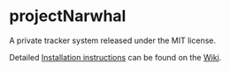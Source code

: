projectNarwhal
==============

A private tracker system released under the MIT license.

Detailed [Installation instructions](https://github.com/projectNarwhal/projectNarwhal/wiki/Installation) can be found on the [Wiki](https://github.com/projectNarwhal/projectNarwhal/wiki/).
